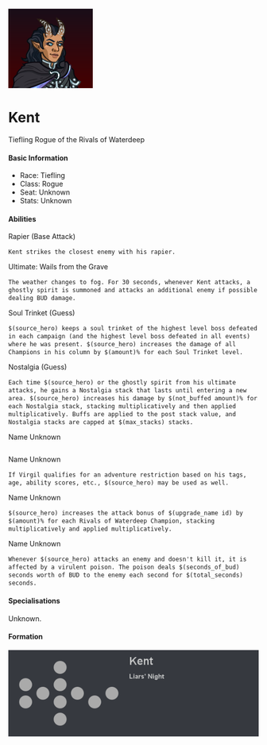 ![Profile Picture](images/profile_kent.png)
# Kent
Tiefling Rogue of the Rivals of Waterdeep

#### Basic Information

* Race: Tiefling
* Class: Rogue
* Seat: Unknown
* Stats: Unknown

#### Abilities

Rapier (Base Attack)
```
Kent strikes the closest enemy with his rapier.
```

Ultimate: Wails from the Grave
```
The weather changes to fog. For 30 seconds, whenever Kent attacks, a ghostly spirit is summoned and attacks an additional enemy if possible dealing BUD damage.
```

Soul Trinket (Guess)
```
$(source_hero) keeps a soul trinket of the highest level boss defeated in each campaign (and the highest level boss defeated in all events) where he was present. $(source_hero) increases the damage of all Champions in his column by $(amount)% for each Soul Trinket level.
```

Nostalgia (Guess)
```
Each time $(source_hero) or the ghostly spirit from his ultimate attacks, he gains a Nostalgia stack that lasts until entering a new area. $(source_hero) increases his damage by $(not_buffed amount)% for each Nostalgia stack, stacking multiplicatively and then applied multiplicatively. Buffs are applied to the post stack value, and Nostalgia stacks are capped at $(max_stacks) stacks.
```

Name Unknown
```$(source_hero)'s force of personality emboldens his companions. $(source_hero) increases the damage of all Champions by your current Achievement bonus.
```

Name Unknown
```
If Virgil qualifies for an adventure restriction based on his tags, age, ability scores, etc., $(source_hero) may be used as well.
```

Name Unknown
```
$(source_hero) increases the attack bonus of $(upgrade_name id) by $(amount)% for each Rivals of Waterdeep Champion, stacking multiplicatively and applied multiplicatively.
```

Name Unknown
```
Whenever $(source_hero) attacks an enemy and doesn't kill it, it is affected by a virulent poison. The poison deals $(seconds_of_bud) seconds worth of BUD to the enemy each second for $(total_seconds) seconds.
```
  
#### Specialisations
Unknown.

#### Formation
![Formation Layout](images/formation_kent.png)
